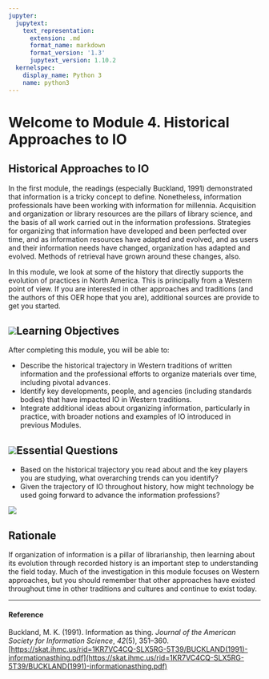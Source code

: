 ```yaml
---
jupyter:
  jupytext:
    text_representation:
      extension: .md
      format_name: markdown
      format_version: '1.3'
      jupytext_version: 1.10.2
  kernelspec:
    display_name: Python 3
    name: python3
---
```


<!-- #region id="5RVZOogoLWzr" -->
# Welcome to Module 4. Historical Approaches to IO

## Historical Approaches to IO

In the first module, the readings (especially Buckland, 1991) demonstrated that information is a tricky concept to define. Nonetheless, information professionals have been working with information for millennia. Acquisition and organization or library resources are the pillars of library science, and the basis of all work carried out in the information professions. Strategies for organizing that information have developed and been perfected over time, and as information resources have adapted and evolved, and as users and their information needs have changed, organization has adapted and evolved. Methods of retrieval have grown around these changes, also.

In this module, we look at some of the history that directly supports the evolution of practices in North America. This is principally from a Western point of view. If you are interested in other approaches and traditions (and the authors of this OER hope that you are), additional sources are provide to get you started.

**![](https://missouri.instructure.com/courses/49361/files/8633283/download)Learning Objectives**
-------------------------------------------------------------------------------------------------

After completing this module, you will be able to:

*   Describe the historical trajectory in Western traditions of written information and the professional efforts to organize materials over time, including pivotal advances.
*   Identify key developments, people, and agencies (including standards bodies) that have impacted IO in Western traditions.
*   Integrate additional ideas about organizing information, particularly in practice, with broader notions and examples of IO introduced in previous Modules.

**![](https://missouri.instructure.com/courses/49361/files/8633254/download)Essential Questions**
-------------------------------------------------------------------------------------------------

*   Based on the historical trajectory you read about and the key players you are studying, what overarching trends can you identify?
*   Given the trajectory of IO throughout history, how might technology be used going forward to advance the information professions?

![](https://missouri.instructure.com/courses/49361/files/8633221/download)

**Rationale**
-------------

If organization of information is a pillar of librarianship, then learning about its evolution through recorded history is an important step to understanding the field today. Much of the investigation in this module focuses on Western approaches, but you should remember that other approaches have existed throughout time in other traditions and cultures and continue to exist today.

* * *

#### Reference

Buckland, M. K. (1991). Information as thing. _Journal of the American Society for Information Science_, _42_(5), 351–360. [https://skat.ihmc.us/rid=1KR7VC4CQ-SLX5RG-5T39/BUCKLAND(1991)-informationasthing.pdf](https://skat.ihmc.us/rid=1KR7VC4CQ-SLX5RG-5T39/BUCKLAND(1991)-informationasthing.pdf)
<!-- #endregion -->
